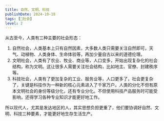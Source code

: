 ```yaml
---
title: 自然、文明、科技
publishDate: 2024-10-18
tags: [👫社会]
level: 2
---
```


从古至今，人类有三种主要的社会形态：

1. 自然社会，人类基本上只有自然因素，大多数人类只需要关注自然即可，天气、动植物、人类身体、生命体验等，再加少量自古以来的道德伦理。
2. 文明社会，人类有了农业、牧业、商业等，人口变多，开始出现复杂化的社会结构，称为文明。这让很多人需要关注社会结构，比如地主、官僚、封建秩序等。
3. 科技社会，人类有了更加复杂的工业、服务业等，人口更多了，社会更复杂了，关键是科技作为一种新的核心元素进入了千家万户。人类的分化不但有原本文明社会的身份等级分化，还有专业分化。不但使用科技产品服务时可能受影响，还得学习各种专业知识才能更好地工作。

所以现代人，尤其是发达地区的人，其实思想负担更重了，他们要协调好自然、文明、科技三种要素，才能更好地生存生活生产。
